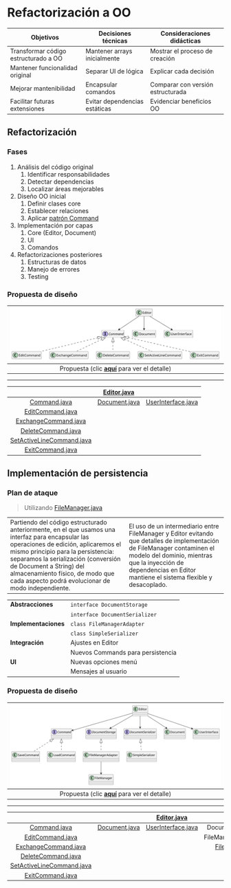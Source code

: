 # Refactorización a OO

|Objetivos|Decisiones técnicas|Consideraciones didácticas|
|-|-|-|
|Transformar código estructurado a OO|Mantener arrays inicialmente|Mostrar el proceso de creación
|Mantener funcionalidad original|Separar UI de lógica|Explicar cada decisión
|Mejorar mantenibilidad|Encapsular comandos|Comparar con versión estructurada
|Facilitar futuras extensiones|Evitar dependencias estáticas|Evidenciar beneficios OO

## Refactorización

### Fases

1. Análisis del código original
   1. Identificar responsabilidades
   1. Detectar dependencias
   1. Localizar áreas mejorables
2. Diseño OO inicial
   1. Definir clases core
   1. Establecer relaciones
   1. Aplicar [patrón Command]()
3. Implementación por capas
   1. Core (Editor, Document)
   1. UI
   1. Comandos
4. Refactorizaciones posteriores
   1. Estructuras de datos
   1. Manejo de errores
   1. Testing

### Propuesta de diseño

<div align=center>

|![](/images/documents/vPRG2/DdC-Base.svg)|
|:-:|
|Propuesta (clic [**aquí**](DdC-Detallado.md) para ver el detalle)|

---

||[Editor.java](/src/vPRG2/Editor.java)||
|:-:|:-:|:-:|
|[Command.java](/src/vPRG2/Command.java)|[Document.java](/src/vPRG2/Document.java)|[UserInterface.java](/src/vPRG2/UserInterface.java)|
|[EditCommand.java](/src/vPRG2/EditCommand.java)
|[ExchangeCommand.java](/src/vPRG2/ExchangeCommand.java)
|[DeleteCommand.java](/src/vPRG2/DeleteCommand.java)
|[SetActiveLineCommand.java](/src/vPRG2/SetActiveLineCommand.java)
|[ExitCommand.java](/src/vPRG2/ExitCommand.java)

</div>

## Implementación de persistencia

### Plan de ataque

> Utilizando [FileManager.java](/src/vPRG2/FileManager.java)

|||
|-|-|
|Partiendo del código estructurado anteriormente, en el que usamos una interfaz para encapsular las operaciones de edición, aplicaremos el mismo principio para la persistencia: separamos la serialización (conversión de Document a String) del almacenamiento físico, de modo que cada aspecto podrá evolucionar de modo independiente.|El uso de un intermediario entre FileManager y Editor evitando que detalles de implementación de FileManager contaminen el modelo del dominio, mientras que la inyección de dependencias en Editor mantiene el sistema flexible y desacoplado.|

<div align=center>

|||
|-|-|
|**Abstracciones**|`interface DocumentStorage`|
||`interface DocumentSerializer`|
|**Implementaciones**|`class FileManagerAdapter`|
||`class SimpleSerializer`|
|**Integración**|Ajustes en Editor|
||Nuevos Commands para persistencia|
|**UI**|Nuevas opciones menú|
||Mensajes al usuario|

</div>

### Propuesta de diseño

<div align=center>

|![](/images/documents/vPRG2/DdC-Base-v2-Simplificado.svg)|
|:-:|
|Propuesta (clic [**aquí**](DdC-Detallado-v2.md) para ver el detalle)|

---

|||[Editor.java](/src/vPRG2/Editor.java)|||
|:-:|:-:|:-:|:-:|:-:|
|[Command.java](/src/vPRG2/Command.java)|[Document.java](/src/vPRG2/Document.java)|[UserInterface.java](/src/vPRG2/UserInterface.java)|DocumentStorage|DocumentSerializer
|[EditCommand.java](/src/vPRG2/EditCommand.java)|||FileManagerAdapter|SimpleSerializer|
|[ExchangeCommand.java](/src/vPRG2/ExchangeCommand.java)|||[FileManager](/src/vPRG2/FileManager.java)||
|[DeleteCommand.java](/src/vPRG2/DeleteCommand.java)|||||
|[SetActiveLineCommand.java](/src/vPRG2/SetActiveLineCommand.java)|||||
|[ExitCommand.java](/src/vPRG2/ExitCommand.java)|||||

</div>
